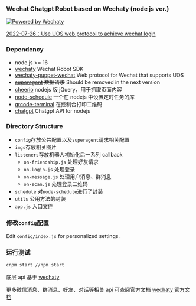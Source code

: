 ### Wechat Chatgpt Robot based on Wechaty (node js ver.)

[![Powered by Wechaty](https://img.shields.io/badge/Powered%20By-Wechaty-green.svg)](https://github.com/chatie/wechaty) 

[2022-07-26：Use UOS web protocol to achieve wechat login](https://github.com/wechaty/puppet-wechat/pull/206)

### Dependency

- node.js >= 16  
- [wechaty](https://github.com/wechaty/wechaty) Wechat Robot SDK
- [wechaty-puppet-wechat](https://github.com/wechaty/puppet-wechat) Web protocol for Wechat that supports UOS
- ~~[superagent](https://github.com/visionmedia/superagent) 数据请求~~ Should be removed in the next version
- [cheerio](https://github.com/cheeriojs/cheerio) nodejs 版 jQuery，用于抓取页面内容
- [node-schedule](https://github.com/node-schedule/node-schedule) 一个在 nodejs 中设置定时任务的库
- [qrcode-terminal](https://github.com/gtanner/qrcode-terminal) 在控制台打印二维码
- [chatgpt](https://github.com/transitive-bullshit/chatgpt-api) Chatgpt API for nodejs

### Directory Structure

- `config`存放公共配置以及`superagent`请求相关配置
- `imgs`存放相关图片
- `listeners`存放机器人初始化后一系列 callback
  - `on-friendship.js` 处理好友请求
  - `on-login.js` 处理登录
  - `on-message.js` 处理用户消息、群消息
  - `on-scan.js` 处理登录二维码
- `schedule` 对`node-schedule`进行了封装
- `utils` 公用方法的封装
- `app.js` 入口文件

### 修改`config`配置

Edit `config/index.js` for personalized settings.

### 运行测试

```bash
cnpm start //npm start
```



底层 api 基于 [wechaty](https://github.com/wechaty/wechaty)

更多微信消息、群消息、好友、对话等相关 api 可查阅官方文档 [wechaty 官方文档](https://github.com/wechaty/wechaty/blob/master/docs/index.md)

